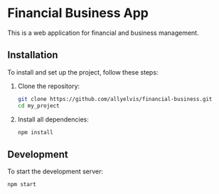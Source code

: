 # Financial Business App

This is a web application for financial and business management.

## Installation

To install and set up the project, follow these steps:

1. Clone the repository:

    ```bash
    git clone https://github.com/allyelvis/financial-business.git
    cd my_project
    ```

2. Install all dependencies:

    ```bash
    npm install
    ```

## Development

To start the development server:

```bash
npm start